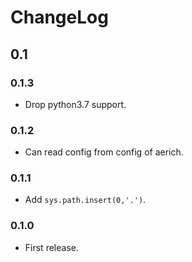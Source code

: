 # ChangeLog

## 0.1

### 0.1.3

- Drop python3.7 support.

### 0.1.2

- Can read config from config of aerich.

### 0.1.1

- Add `sys.path.insert(0,'.')`.

### 0.1.0

- First release.
